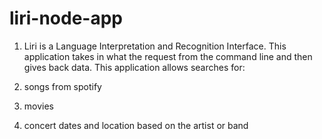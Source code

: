 # liri-node-app

1. Liri is a Language Interpretation and Recognition Interface. This application takes in what the request from the command line and then gives back data. This application allows searches for:

1. songs from spotify
2. movies 
3. concert dates and location based on the artist or band


